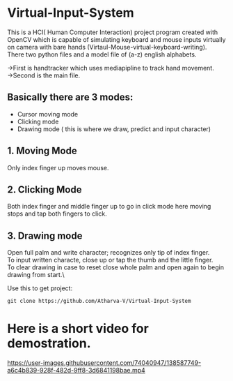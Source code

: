 # Virtual-Input-System 
This is a HCI( Human Computer Interaction) project program created with OpenCV which is capable of simulating keyboard and mouse inputs virtually on camera with bare hands (Virtaul-Mouse-virtual-keyboard-writing).\
There two python files and a model file of (a-z) english alphabets.

->First is handtracker which uses mediapipline to track hand movement.\
->Second is the main file.

## Basically there are 3 modes:
* Cursor moving mode
* Clicking mode
* Drawing mode ( this is where we draw, predict and input character)

## 1. Moving Mode
  Only index finger up moves mouse.
## 2. Clicking Mode
  Both index finger and middle finger up to go in click mode here moving stops and tap both fingers to click.
## 3. Drawing mode
  Open full palm and write character; recognizes only tip of index finger.\
  To input written characte, close up or tap the thumb and the little  finger.\
  To clear drawing in case to reset close whole palm and open again to begin drawing from start.\
  
Use this to get project:
```
git clone https://github.com/Atharva-V/Virtual-Input-System
```
  
  # Here is a short video for demostration.
  



https://user-images.githubusercontent.com/74040947/138587749-a6c4b839-928f-482d-9ff8-3d6841198bae.mp4

